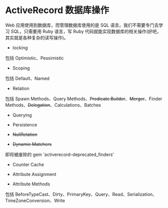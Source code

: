 # ActiveRecord 数据库操作

Web 应用使用到数据库，而管理数据库使用的是 SQL 语言。我们不需要专门去学习 SQL，只需要用 Ruby 语言，写 Ruby 代码就能实现数据库的相关操作(好吧，其实就是各种复杂的读写操作)。

- locking

包括 Optimistic、Pessimistic

- Scoping

包括 Default、Named

- Relation

包括 Spawn Methods、Query Methods、~~Predicate Builder~~、~~Merger~~、Finder Methods、~~Delegation~~、Calculations、Batches

- Querying

- Persistence

- ~~NullRelation~~

- ~~Dynamic Matchers~~

即将被废除的 gem 'activerecord-deprecated_finders'

- Counter Cache

- Attribute Assignment

- Attribute Methods

包括 BeforeTypeCast、Dirty、PrimaryKey、Query、Read、Serialization、TimeZoneConversion、Write
